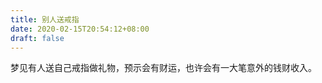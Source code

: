 ```yaml
---
title: 别人送戒指
date: 2020-02-15T20:54:12+08:00
draft: false
---
```


梦见有人送自己戒指做礼物，预示会有财运，也许会有一大笔意外的钱财收入。<br>
